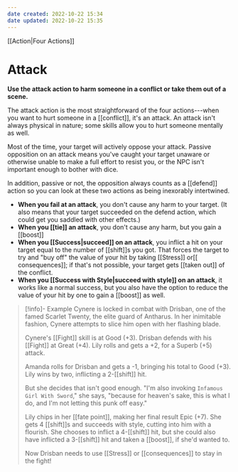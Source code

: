```yaml
---
date created: 2022-10-22 15:34
date updated: 2022-10-22 15:35
---
```


[[Action|Four Actions]]

# Attack

**Use the attack action to harm someone in a conflict or take them out of a scene.**

The attack action is the most straightforward of the four actions---when you want to hurt someone in a [[conflict]], it's an attack. An attack isn't always physical in nature; some skills allow you to hurt someone mentally as well.

Most of the time, your target will actively oppose your attack. Passive opposition on an attack means you've caught your target unaware or otherwise unable to make a full effort to resist you, or the NPC isn't important enough to bother with dice.

In addition, passive or not, the opposition always counts as a [[defend]] action so you can look at these two actions as being inexorably intertwined.

- **When you fail at an attack**, you don't cause any harm to your target. (It also means that your target succeeded on the defend action, which could get you saddled with other effects.)
- **When you [[tie]] an attack**, you don't cause any harm, but you gain a [[boost]]
- **When you [[Success|succeed]] on an attack**, you inflict a hit on your target equal to the number of [[shift]]s you got. That forces the target to try and "buy off" the value of your hit by taking [[Stress]] or[[ consequences]]; if that's not possible, your target gets [[taken out]] of the conflict.
- **When you [[Success with Style|succeed with style]] on an attack**, it works like a normal success, but you also have the option to reduce the value of your hit by one to gain a [[boost]] as well.

> [!info]- Example
> Cynere is locked in combat with Drisban, one of the famed Scarlet Twenty, the elite guard of Antharus. In her inimitable fashion, Cynere attempts to slice him open with her flashing blade.
>
> Cynere's [[Fight]] skill is at Good (+3). Drisban defends with his [[Fight]] at Great (+4). Lily rolls and gets a +2, for a Superb (+5) attack.
>
> Amanda rolls for Drisban and gets a -1, bringing his total to Good (+3). Lily wins by two, inflicting a 2-[[shift]] hit.
>
> But she decides that isn't good enough. "I'm also invoking `Infamous Girl With Sword`," she says, "because for heaven's sake, this is what I do, and I'm not letting this punk off easy."
>
> Lily chips in her [[fate point]], making her final result Epic (+7). She gets 4 [[shift]]s and succeeds with style, cutting into him with a flourish. She chooses to inflict a 4-[[shift]] hit, but she could also have inflicted a 3-[[shift]] hit and taken a [[boost]], if she'd wanted to.
>
> Now Drisban needs to use [[Stress]] or [[consequences]] to stay in the fight!
